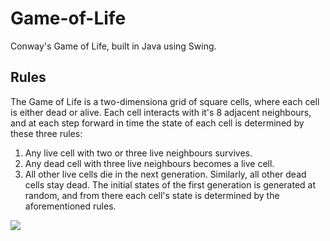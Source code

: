 # Game-of-Life
Conway's Game of Life, built in Java using Swing.

## Rules
The Game of Life is a two-dimensiona grid of square cells, where each cell is either dead or alive. Each cell interacts with it's 8 adjacent neighbours, and at each step forward in time the state of each cell is determined by these three rules:
1. Any live cell with two or three live neighbours survives.
2. Any dead cell with three live neighbours becomes a live cell.
3. All other live cells die in the next generation. Similarly, all other dead cells stay dead.
The initial states of the first generation is generated at random, and from there each cell's state is determined by the aforementioned rules.

<img src="https://i.imgur.com/VRIhVgs.png"/>
